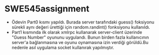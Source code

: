 # SWE545assignment

 - Ödevin Part0 kısmı yapıldı. Burada server tarafındaki guess() foksiyonu sürekli aynı değeri ürettiği için random.randint() fonksiyonu kullanıldı.
 - Part1 kısmında ilk olarak xmlrpc kullanarak server-client üzerinde "Guess Number" oyununu uygulandı. Bunun birden fazla kullanıcının server'a bağlanmasına ve oyunu oynamasına izin verdiği görüldü.Bu nedenle asıl uygulama socket kullanırak yapılmıştır.
